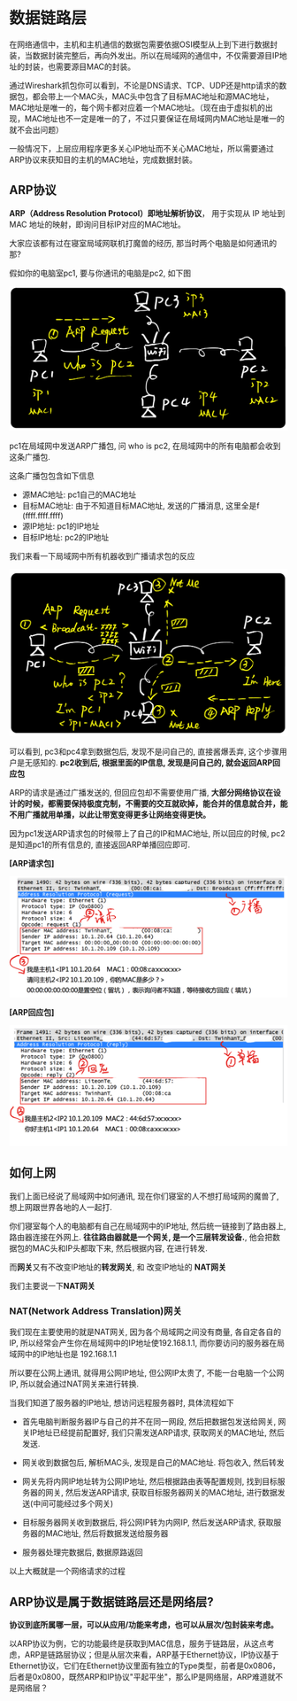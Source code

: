 # 数据链路层

在网络通信中，主机和主机通信的数据包需要依据OSI模型从上到下进行数据封装，当数据封装完整后，再向外发出。所以在局域网的通信中，不仅需要源目IP地址的封装，也需要源目MAC的封装。

通过Wireshark抓包你可以看到，不论是DNS请求、TCP、UDP还是http请求的数据包，都会带上一个MAC头，MAC头中包含了目标MAC地址和源MAC地址，MAC地址是唯一的，每个网卡都对应着一个MAC地址。（现在由于虚拟机的出现，MAC地址也不一定是唯一的了，不过只要保证在局域网内MAC地址是唯一的就不会出问题）

一般情况下，上层应用程序更多关心IP地址而不关心MAC地址，所以需要通过ARP协议来获知目的主机的MAC地址，完成数据封装。


## ARP协议

**ARP（Address Resolution Protocol）即地址解析协议**， 用于实现从 IP 地址到 MAC 地址的映射，即询问目标IP对应的MAC地址。

大家应该都有过在寝室局域网联机打魔兽的经历, 那当时两个电脑是如何通讯的那?

假如你的电脑室pc1, 要与你通讯的电脑是pc2, 如下图

![1](./arprequest.png)


pc1在局域网中发送ARP广播包, 问 who is pc2, 在局域网中的所有电脑都会收到这条广播包.

这条广播包包含如下信息

- 源MAC地址: pc1自己的MAC地址
- 目标MAC地址: 由于不知道目标MAC地址, 发送的广播消息, 这里全是f (ffff.ffff.ffff)
- 源IP地址: pc1的IP地址
- 目标IP地址: pc2的IP地址

我们来看一下局域网中所有机器收到广播请求包的反应

![2](./arpreply.png)


可以看到, pc3和pc4拿到数据包后, 发现不是问自己的, 直接酱爆丢弃, 这个步骤用户是无感知的. **pc2收到后, 根据里面的IP信息, 发现是问自己的, 就会返回ARP回应包**

ARP的请求是通过广播发送的, 但回应包却不需要使用广播, **大部分网络协议在设计的时候，都需要保持极度克制，不需要的交互就砍掉，能合并的信息就合并，能不用广播就用单播，以此让带宽变得更多让网络变得更快。**

因为pc1发送ARP请求包的时候带上了自己的IP和MAC地址, 所以回应的时候, pc2是知道pc1的所有信息的, 直接返回ARP单播回应即可.

**[ARP请求包]**

![3](./arpwir.png)


**[ARP回应包]**

![3](./arpwirre.png)


## 如何上网

我们上面已经说了局域网中如何通讯, 现在你们寝室的人不想打局域网的魔兽了, 想上网跟世界各地的人一起打.

你们寝室每个人的电脑都有自己在局域网中的IP地址, 然后统一链接到了路由器上, 路由器连接在外网上. **往往路由器就是一个网关, 是一个三层转发设备.**, 他会把数据包的MAC头和IP头都取下来, 然后根据内容, 在进行转发.

而**网关**又有不改变IP地址的**转发网关**, 和 改变IP地址的 **NAT网关**

我们主要说一下**NAT网关**

### NAT(Network Address Translation)网关

我们现在主要使用的就是NAT网关, 因为各个局域网之间没有商量, 各自定各自的IP, 所以经常会产生你在局域网中的IP地址使192.168.1.1, 而你要访问的服务器在局域网中的IP地址也是 192.168.1.1

所以要在公网上通讯, 就得用公网IP地址, 但公网IP太贵了, 不能一台电脑一个公网IP, 所以就会通过NAT网关来进行转换. 


当我们知道了服务器的IP地址, 想访问远程服务器时, 具体流程如下

- 首先电脑判断服务器IP与自己的并不在同一网段, 然后把数据包发送给网关, 网关IP地址已经提前配置好, 我们只需发送ARP请求, 获取网关的MAC地址, 然后发送.

- 网关收到数据包后, 解析MAC头, 发现是自己的MAC地址. 将包收入, 然后转发

- 网关先将内网IP地址转为公网IP地址, 然后根据路由表等配置规则, 找到目标服务器的网关, 然后发送ARP请求, 获取目标服务器网关的MAC地址, 进行数据发送(中间可能经过多个网关)

- 目标服务器网关收到数据后, 将公网IP转为内网IP, 然后发送ARP请求, 获取服务器的MAC地址, 然后将数据发送给服务器

- 服务器处理完数据后, 数据原路返回


以上大概就是一个网络请求的过程


## ARP协议是属于数据链路层还是网络层?

**协议到底所属哪一层，可以从应用/功能来考虑，也可以从层次/包封装来考虑。**

以ARP协议为例，它的功能最终是获取到MAC信息，服务于链路层，从这点考虑，ARP是链路层协议；但是从层次来看，ARP基于Ethernet协议，IP协议基于Ethernet协议，它们在Ethernet协议里面有独立的Type类型，前者是0x0806，后者是0x0800，既然ARP和IP协议"平起平坐"，那么IP是网络层，ARP难道就不是网络层？